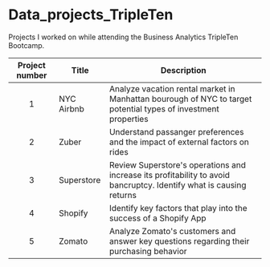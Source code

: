 # Data_projects_TripleTen
Projects I worked on while attending the Business Analytics TripleTen Bootcamp.


| Project number | Title | Description |
| :-----------: | ----------- |----------- |
| 1 | NYC Airbnb | Analyze vacation rental market in Manhattan bourough of NYC to target potential types of investment properties |
| 2 | Zuber | Understand passanger preferences and the impact of external factors on rides |
| 3 | Superstore | Review Superstore's operations and increase its profitability to avoid bancruptcy. Identify what is causing returns |
| 4 | Shopify | Identify key factors that play into the success of a Shopify App |
| 5 | Zomato | Analyze Zomato's customers and answer key questions regarding their purchasing behavior |
